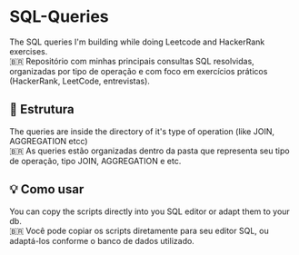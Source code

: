 # SQL-Queries
The SQL queries I'm building while doing Leetcode and HackerRank exercises.<br/>
🇧🇷 Repositório com minhas principais consultas SQL resolvidas, organizadas por tipo de operação e com foco em exercícios práticos (HackerRank, LeetCode, entrevistas).

## 📂 Estrutura
The queries are inside the directory of it's type of operation (like JOIN, AGGREGATION etcc)<br/>
🇧🇷 As queries estão organizadas dentro da pasta que representa seu tipo de operação, tipo JOIN, AGGREGATION e etc.

## 💡 Como usar
You can copy the scripts directly into you SQL editor or adapt them to your db.<br/>
🇧🇷 Você pode copiar os scripts diretamente para seu editor SQL, ou adaptá-los conforme o banco de dados utilizado.
